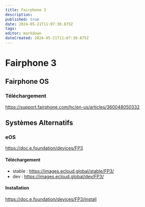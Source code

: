 ```yaml
---
title: Fairphone 3
description: 
published: true
date: 2024-05-21T11:07:30.875Z
tags: 
editor: markdown
dateCreated: 2024-05-21T11:07:30.875Z
---
```


# Fairphone 3

## Fairphone OS

### Téléchargement

<https://support.fairphone.com/hc/en-us/articles/360048050332>

## Systèmes Alternatifs

### eOS

<https://doc.e.foundation/devices/FP3>

#### Téléchargement

- stable : <https://images.ecloud.global/stable/FP3/>
- dev : <https://images.ecloud.global/dev/FP3/>

#### Installation

<https://doc.e.foundation/devices/FP3/install>